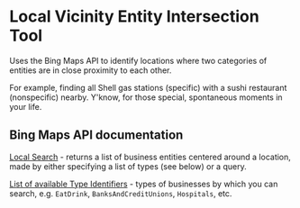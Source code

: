 # Local Vicinity Entity Intersection Tool
Uses the Bing Maps API to identify locations where two categories of entities are in close proximity to each other. 

For example, finding all Shell gas stations (specific) with a sushi restaurant (nonspecific) nearby. Y'know, for those 
special, spontaneous moments in your life. 

## Bing Maps API documentation
[Local Search](https://docs.microsoft.com/en-us/bingmaps/rest-services/locations/local-search) - returns a list of 
business entities centered around a location, made by either specifying a list of types (see below) or a query.

[List of available Type Identifiers](https://docs.microsoft.com/en-us/bingmaps/rest-services/common-parameters-and-types/type-identifiers/) -
types of businesses by which you can search, e.g. `EatDrink`, `BanksAndCreditUnions`, `Hospitals`, etc.